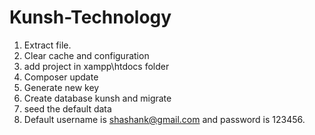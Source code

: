 # Kunsh-Technology
1. Extract file.
2. Clear cache and configuration
3. add project in xampp\htdocs folder 
4. Composer update 
5. Generate new key
6. Create database kunsh and migrate
7. seed the default data
8. Default username is shashank@gmail.com and password is 123456.
